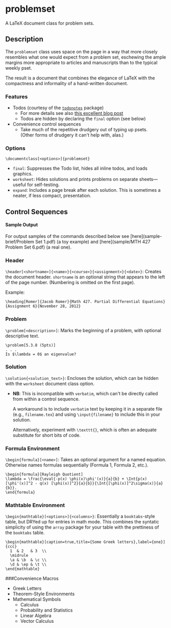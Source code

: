 # problemset

A LaTeX document class for problem sets.

## Description

The `problemset` class uses space on the page in a way that more closely resembles what one would expect from a problem set, eschewing the ample margins more appropriate to articles and manuscripts than to the typical weekly pset.

The result is a document that combines the elegance of LaTeX with the compactness and informality of a hand-written document.

### Features
* Todos (courtesy of the [`todonotes`][todonotes_docs] package)
	* For more details see also [this excellent blog post][todonotes_blog]
	* Todos are hidden by declaring the `final` option (see below)
* Convenience control sequences
	* 	Take much of the repetitive drudgery out of typing up psets.	
		(Other forms of drudgery it can't help with, alas.)
	
### Options

```
\documentclass[<options>]{problemset}
```

* `final`: Suppresses the Todo list, hides all inline todos, and loads graphics.
* `worksheet`: Hides solutions and prints problems on separate sheets—useful for self-testing.
* `expand`: Includes a page break after each solution. This is sometimes a neater, if less compact, presentation.



## Control Sequences

#### Sample Output
For output samples of the commands described below see [here](sample-brief/Problem Set 1.pdf) (a toy example) and [here](sample/MTH 427 Problem Set 6.pdf) (a real one).

### Header
`\header[<shortname>]{<name>}{<course>}{<assignment>}{<date>}`: Creates the document header. `shortname` is an optional string that appears to the left of the page number. (Numbering is omitted on the first page).
 
Example: 	
```
\heading[Romer]{Jacob Romer}{Math 427. Partial Differential Equations}{Assignment 6}{November 28, 2012}
```


### Problem		
`\problem[<description>]`: Marks the beginning of a problem, with optional descriptive text.

```
\problem[5.3.8 (5pts)]
. . .
Is $\lambda = 0$ an eigenvalue?
```

### Solution
	
`\solution{<solution_text>}`: 
Encloses the solution, which can be hidden with the `worksheet` document class option. 
  
* **NB**: This is incompatible with `verbatim`, which can't be directly called from within a control sequence. 
 
	A workaround is to include `verbatim` text by keeping it in a separate file (e.g., `filename.tex`) and using `\input{filename}` to include this in your solution. 

	Alternatively, experiment with `\texttt{}`, which is often an adequate substitute for short bits of code.
  	
### Formula Environment

`\begin{formula}[<name>]`: 
Takes an optional argument for a named equation. Otherwise names formulas sequentially (Formula 1, Formula 2, etc.).

```
\begin{formula}[Rayleigh Quotient]
\lambda = \frac{\eval{-p(x) \phi(x)\phi'(x)}{a}{b} + \Int{p(x) [\phi'(x)]^2 - q(x) [\phi(x)]^2}{a}{b}}{\Int{[\phi(x)]^2\sigma(x)}{a}{b}}.
\end{formula}
```
  
### Mathtable Environment

`\begin{mathtable}[<options>]{<columns>}`: 
Essentially a `booktabs`-style table, but DRYed up for entries in math mode. This combines the syntatic simplicity of using the `array` package for your table with the prettiness of the `booktabs` table. 

```
\begin{mathtable}[caption=true,title={Some Greek letters},label={one}]{ccc}
  1  & 2   & 3  \\
  \midrule
  \a & \b  & \c \\
  \d & \ep & \t \\
\end{mathtable}
```

###Convenience Macros

  * Greek Letters
  * Theorem-Style Environments
  * Mathematical Symbols
    * Calculus
    * Probability and Statistics
    * Linear Algebra
    * Vector Calculus

[todonotes_docs]: http://www.tex.ac.uk/ctan/macros/latex/contrib/todonotes/todonotes.pdf
[todonotes_blog]: http://latexforhumans.wordpress.com/2009/03/13/todonotes
[problemset_wiki]: http://github.com/jmromer/LaTeX-problemset/wiki
